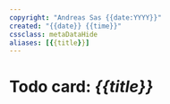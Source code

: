```yaml
---
copyright: "Andreas Sas {{date:YYYY}}"
created: "{{date}} {{time}}"
cssclass: metaDataHide
aliases: [{{title}}]
---
```


# Todo card: *{{title}}*
